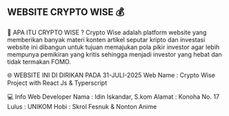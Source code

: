 ## WEBSITE CRYPTO WISE 💰

📍 APA ITU CRYPTO WISE ?
Crypto Wise adalah platform website yang memberikan banyak materi konten artikel seputar kripto dan investasi website ini dibangun untuk tujuan memajukan pola pikir investor agar lebih mempunya pemikiran yang kritis sehingga menjadi investor yang hebat dan tidak termakan FOMO.

🌐 WEBSITE INI DI DIRIKAN PADA 31-JULI-2025
Web Name : Crypto Wise
Project with React Js & Typerscript

💻 Info Web Developer
Nama   : Idin Iskandar, S.kom
Alamat : Konoha No. 17
Lulus  : UNIKOM 
Hobi   : Skrol Fesnuk & Nonton Anime
